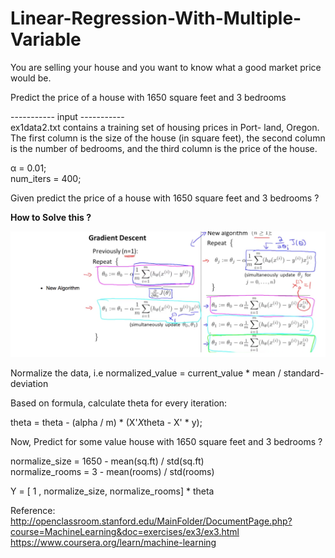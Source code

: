 # Linear-Regression-With-Multiple-Variable

You are selling your house and you want to know what a good market price would be. 

Predict the price of a house with 1650 square feet and 3 bedrooms

----------- input ----------- <br>
ex1data2.txt contains a training set of housing prices in Port- land, Oregon. 
The first column is the size of the house (in square feet), the second column is the number of bedrooms, and the third column is the price of the house.

α = 0.01;<br>
num_iters = 400;

Given predict the price of a house with 1650 square feet and 3 bedrooms ?


<b>How to Solve this ?</b><br>

<img src="Linear%20Regression%20-%20Multiple.png">

Normalize the data, i.e  normalized_value = current_value * mean / standard-deviation

Based on formula, calculate theta for every iteration:
  
  theta = theta - (alpha / m) * (X'*X*theta - X' * y);
  
Now, Predict for some value house with 1650 square feet and 3 bedrooms ?
  
  normalize_size =  1650 - mean(sq.ft) / std(sq.ft) <br>
  normalize_rooms = 3 - mean(rooms) / std(rooms)<br>
  
  Y = [ 1 , normalize_size,  normalize_rooms] * theta

  
 Reference: 
 http://openclassroom.stanford.edu/MainFolder/DocumentPage.php?course=MachineLearning&doc=exercises/ex3/ex3.html
 https://www.coursera.org/learn/machine-learning
